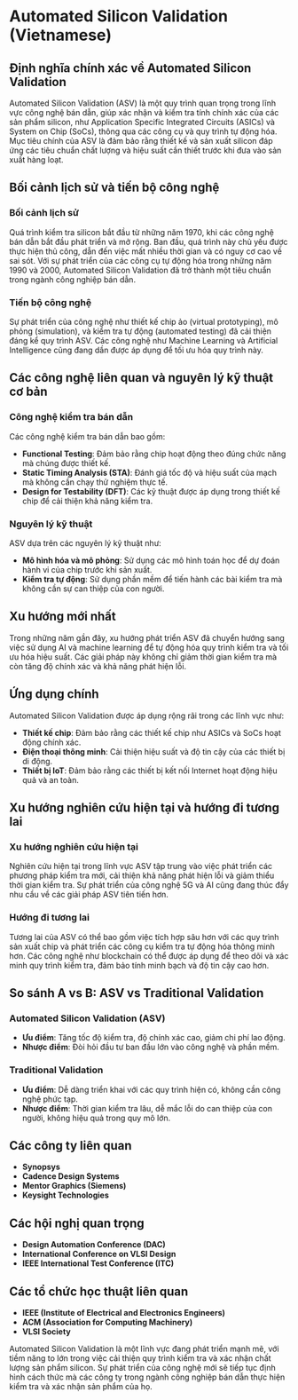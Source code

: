 # Automated Silicon Validation (Vietnamese)

## Định nghĩa chính xác về Automated Silicon Validation

Automated Silicon Validation (ASV) là một quy trình quan trọng trong lĩnh vực công nghệ bán dẫn, giúp xác nhận và kiểm tra tính chính xác của các sản phẩm silicon, như Application Specific Integrated Circuits (ASICs) và System on Chip (SoCs), thông qua các công cụ và quy trình tự động hóa. Mục tiêu chính của ASV là đảm bảo rằng thiết kế và sản xuất silicon đáp ứng các tiêu chuẩn chất lượng và hiệu suất cần thiết trước khi đưa vào sản xuất hàng loạt.

## Bối cảnh lịch sử và tiến bộ công nghệ

### Bối cảnh lịch sử

Quá trình kiểm tra silicon bắt đầu từ những năm 1970, khi các công nghệ bán dẫn bắt đầu phát triển và mở rộng. Ban đầu, quá trình này chủ yếu được thực hiện thủ công, dẫn đến việc mất nhiều thời gian và có nguy cơ cao về sai sót. Với sự phát triển của các công cụ tự động hóa trong những năm 1990 và 2000, Automated Silicon Validation đã trở thành một tiêu chuẩn trong ngành công nghiệp bán dẫn.

### Tiến bộ công nghệ

Sự phát triển của công nghệ như thiết kế chip ảo (virtual prototyping), mô phỏng (simulation), và kiểm tra tự động (automated testing) đã cải thiện đáng kể quy trình ASV. Các công nghệ như Machine Learning và Artificial Intelligence cũng đang dần được áp dụng để tối ưu hóa quy trình này.

## Các công nghệ liên quan và nguyên lý kỹ thuật cơ bản

### Công nghệ kiểm tra bán dẫn

Các công nghệ kiểm tra bán dẫn bao gồm:

- **Functional Testing**: Đảm bảo rằng chip hoạt động theo đúng chức năng mà chúng được thiết kế.
- **Static Timing Analysis (STA)**: Đánh giá tốc độ và hiệu suất của mạch mà không cần chạy thử nghiệm thực tế.
- **Design for Testability (DFT)**: Các kỹ thuật được áp dụng trong thiết kế chip để cải thiện khả năng kiểm tra.

### Nguyên lý kỹ thuật

ASV dựa trên các nguyên lý kỹ thuật như:

- **Mô hình hóa và mô phỏng**: Sử dụng các mô hình toán học để dự đoán hành vi của chip trước khi sản xuất.
- **Kiểm tra tự động**: Sử dụng phần mềm để tiến hành các bài kiểm tra mà không cần sự can thiệp của con người.

## Xu hướng mới nhất

Trong những năm gần đây, xu hướng phát triển ASV đã chuyển hướng sang việc sử dụng AI và machine learning để tự động hóa quy trình kiểm tra và tối ưu hóa hiệu suất. Các giải pháp này không chỉ giảm thời gian kiểm tra mà còn tăng độ chính xác và khả năng phát hiện lỗi.

## Ứng dụng chính

Automated Silicon Validation được áp dụng rộng rãi trong các lĩnh vực như:

- **Thiết kế chip**: Đảm bảo rằng các thiết kế chip như ASICs và SoCs hoạt động chính xác.
- **Điện thoại thông minh**: Cải thiện hiệu suất và độ tin cậy của các thiết bị di động.
- **Thiết bị IoT**: Đảm bảo rằng các thiết bị kết nối Internet hoạt động hiệu quả và an toàn.

## Xu hướng nghiên cứu hiện tại và hướng đi tương lai

### Xu hướng nghiên cứu hiện tại

Nghiên cứu hiện tại trong lĩnh vực ASV tập trung vào việc phát triển các phương pháp kiểm tra mới, cải thiện khả năng phát hiện lỗi và giảm thiểu thời gian kiểm tra. Sự phát triển của công nghệ 5G và AI cũng đang thúc đẩy nhu cầu về các giải pháp ASV tiên tiến hơn.

### Hướng đi tương lai

Tương lai của ASV có thể bao gồm việc tích hợp sâu hơn với các quy trình sản xuất chip và phát triển các công cụ kiểm tra tự động hóa thông minh hơn. Các công nghệ như blockchain có thể được áp dụng để theo dõi và xác minh quy trình kiểm tra, đảm bảo tính minh bạch và độ tin cậy cao hơn.

## So sánh A vs B: ASV vs Traditional Validation

### Automated Silicon Validation (ASV)

- **Ưu điểm**: Tăng tốc độ kiểm tra, độ chính xác cao, giảm chi phí lao động.
- **Nhược điểm**: Đòi hỏi đầu tư ban đầu lớn vào công nghệ và phần mềm.

### Traditional Validation

- **Ưu điểm**: Dễ dàng triển khai với các quy trình hiện có, không cần công nghệ phức tạp.
- **Nhược điểm**: Thời gian kiểm tra lâu, dễ mắc lỗi do can thiệp của con người, không hiệu quả trong quy mô lớn.

## Các công ty liên quan

- **Synopsys**
- **Cadence Design Systems**
- **Mentor Graphics (Siemens)**
- **Keysight Technologies**

## Các hội nghị quan trọng

- **Design Automation Conference (DAC)**
- **International Conference on VLSI Design**
- **IEEE International Test Conference (ITC)**

## Các tổ chức học thuật liên quan

- **IEEE (Institute of Electrical and Electronics Engineers)**
- **ACM (Association for Computing Machinery)**
- **VLSI Society**

Automated Silicon Validation là một lĩnh vực đang phát triển mạnh mẽ, với tiềm năng to lớn trong việc cải thiện quy trình kiểm tra và xác nhận chất lượng sản phẩm silicon. Sự phát triển của công nghệ mới sẽ tiếp tục định hình cách thức mà các công ty trong ngành công nghiệp bán dẫn thực hiện kiểm tra và xác nhận sản phẩm của họ.